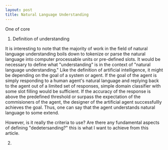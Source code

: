 ```yaml
---
layout: post
title: Natural Language Understanding
---
```


One of core 

1. Definition of understanding

It is interesting to note that the majority of work in the field of natural language understanding boils down to tokenize or parse the natural language into computer processable units or pre-defined slots. It would be necessary to define what "understanding" is in the context of "natural language understanding." Like the definition of artificial intelligence, it might be depending on the goal of a system or agent. If the goal of the agent is simply responding to a human agent's natural language and replying back to the agent out of a limited set of responses, simple domain classifier with some slot filling would be sufficient. If the accuracy of the response is above the predefined threshold or surpass the expectation of the commisioners of the agent, the designer of the artificial agent successfullly achieves the goal. Thus, one can say that the agent understands natural language to some extend.

However, is it really the criteria to use? Are there any fundamental aspects of defining "dedetersanding?" this is what I want to achieve from this article.

2. 